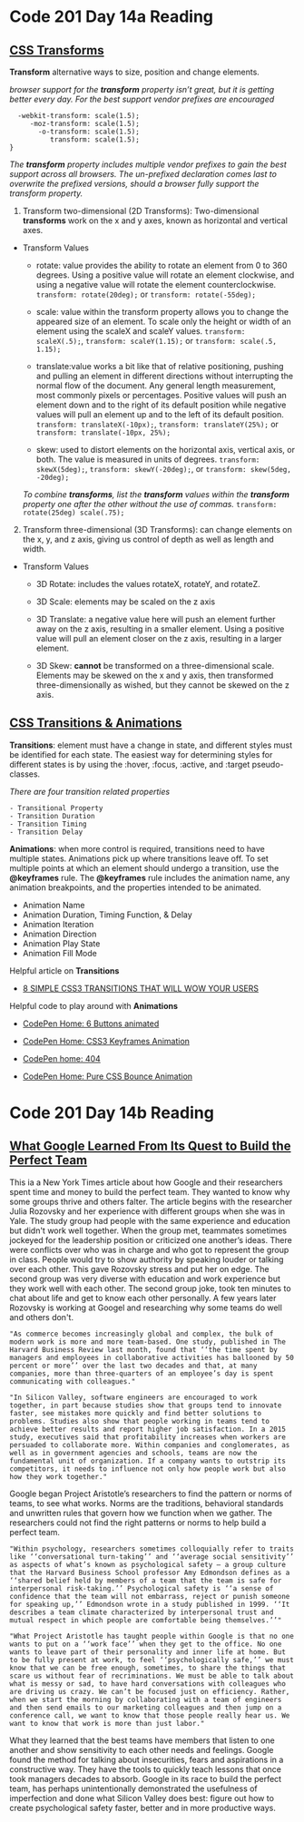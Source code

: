 # Code 201 Day 14a Reading

## [CSS Transforms](https://learn.shayhowe.com/advanced-html-css/css-transforms/)

**Transform** alternative ways to size, position and change elements.

*browser support for the **transform** property isn’t great, but it is getting better every day. For the best support vendor prefixes are encouraged* 

```{
  -webkit-transform: scale(1.5);
     -moz-transform: scale(1.5);
       -o-transform: scale(1.5);
          transform: scale(1.5);
}
```
*The **transform** property includes multiple vendor prefixes to gain the best support across all browsers. The un-prefixed declaration comes last to overwrite the prefixed versions, should a browser fully support the transform property.*

1. Transform two-dimensional (2D Transforms): Two-dimensional **transforms** work on the x and y axes, known as horizontal and vertical axes.

- Transform Values

    - rotate: value provides the ability to rotate an element from 0 to 360 degrees. Using a positive value will rotate an element clockwise, and using a negative value will rotate the element counterclockwise.
    `transform: rotate(20deg);` or `transform: rotate(-55deg);`

    - scale: value within the transform property allows you to change the appeared size of an element. To scale only the height or width of an element using the scaleX and scaleY values.
    `transform: scaleX(.5);`, `transform: scaleY(1.15);` or `transform: scale(.5, 1.15);`

    - translate:value works a bit like that of relative positioning, pushing and pulling an element in different directions without interrupting the normal flow of the document. Any general length measurement, most commonly pixels or percentages. Positive values will push an element down and to the right of its default position while negative values will pull an element up and to the left of its default position.
    `transform: translateX(-10px);`, `transform: translateY(25%);` or `transform: translate(-10px, 25%);`

    - skew: used to distort elements on the horizontal axis, vertical axis, or both. The value is measured in units of degrees.
    `transform: skewX(5deg);`, `transform: skewY(-20deg);`, or `transform: skew(5deg, -20deg);`

    *To combine **transforms**, list the **transform** values within the **transform** property one after the other without the use of commas.* `transform: rotate(25deg) scale(.75);`

2. Transform three-dimensional (3D Transforms): can change elements on the x, y, and z axis, giving us control of depth as well as length and width.

- Transform Values

    - 3D Rotate: includes the values rotateX, rotateY, and rotateZ.

    - 3D Scale: elements may be scaled on the z axis

    - 3D Translate: a negative value here will push an element further away on the z axis, resulting in a smaller element. Using a positive value will pull an element closer on the z axis, resulting in a larger element.

    - 3D Skew: **cannot** be transformed on a three-dimensional scale. Elements may be skewed on the x and y axis, then transformed three-dimensionally as wished, but they cannot be skewed on the z axis.



## [CSS Transitions & Animations](https://learn.shayhowe.com/advanced-html-css/transitions-animations/)

**Transitions**: element must have a change in state, and different styles must be identified for each state. The easiest way for determining styles for different states is by using the :hover, :focus, :active, and :target pseudo-classes.

*There are four transition related properties*

    - Transitional Property
    - Transition Duration
    - Transition Timing
    - Transition Delay

**Animations**: when more control is required, transitions need to have multiple states. Animations pick up where transitions leave off. To set multiple points at which an element should undergo a transition, use the **@keyframes** rule. The **@keyframes** rule includes the animation name, any animation breakpoints, and the properties intended to be animated.

- Animation Name
- Animation Duration, Timing Function, & Delay
- Animation Iteration
- Animation Direction
- Animation Play State
- Animation Fill Mode

Helpful article on **Transitions**

- [8 SIMPLE CSS3 TRANSITIONS THAT WILL WOW YOUR USERS](https://www.webdesignerdepot.com/2014/05/8-simple-css3-transitions-that-will-wow-your-users)

Helpful code to play around with **Animations**

- [CodePen Home: 6 Buttons animated](https://codepen.io/retyui/pen/ByoaXV)

- [CodePen Home: CSS3 Keyframes Animation](https://codepen.io/akshaychauhan/pen/oAfae)

- [CodePen home: 404](https://codepen.io/kieranfivestars/pen/MYdQxX)

- [CodePen Home: Pure CSS Bounce Animation](https://codepen.io/dp_lewis/pen/gCfBv)

# Code 201 Day 14b Reading

## [What Google Learned From Its Quest to Build the Perfect Team](https://www.nytimes.com/2016/02/28/magazine/what-google-learned-from-its-quest-to-build-the-perfect-team.html)

This ia a New York Times article about how Google and their researchers spent time and money to build the perfect team. They wanted to know why some groups thrive and others falter. The article begins with the researcher Julia Rozovsky and her experience with different groups when she was in Yale. The study group had people with the same experience and education but didn't work well together. When the group met, teammates sometimes jockeyed for the leadership position or criticized one another’s ideas. There were conflicts over who was in charge and who got to represent the group in class. People would try to show authority by speaking louder or talking over each other. This gave Rozovsky stress and put her on edge. The second group was very diverse with education and work experience but they work well with each other. The second group joke, took ten minutes to chat about life and get to know each other personally. A few years later Rozovsky is working at Googel and researching why some teams do well and others don't.

    "As commerce becomes increasingly global and complex, the bulk of modern work is more and more team-based. One study, published in The Harvard Business Review last month, found that ‘‘the time spent by managers and employees in collaborative activities has ballooned by 50 percent or more’’ over the last two decades and that, at many companies, more than three-quarters of an employee’s day is spent communicating with colleagues."

    "In Silicon Valley, software engineers are encouraged to work together, in part because studies show that groups tend to innovate faster, see mistakes more quickly and find better solutions to problems. Studies also show that people working in teams tend to achieve better results and report higher job satisfaction. In a 2015 study, executives said that profitability increases when workers are persuaded to collaborate more. Within companies and conglomerates, as well as in government agencies and schools, teams are now the fundamental unit of organization. If a company wants to outstrip its competitors, it needs to influence not only how people work but also how they work together."

Google began Project Aristotle’s researchers to find the pattern or norms of teams, to see what works. Norms are the traditions, behavioral standards and unwritten rules that govern how we function when we gather. The researchers could not find the right patterns or norms to help build a perfect team.

    "Within psychology, researchers sometimes colloquially refer to traits like ‘‘conversational turn-taking’’ and ‘‘average social sensitivity’’ as aspects of what’s known as psychological safety — a group culture that the Harvard Business School professor Amy Edmondson defines as a ‘‘shared belief held by members of a team that the team is safe for interpersonal risk-taking.’’ Psychological safety is ‘‘a sense of confidence that the team will not embarrass, reject or punish someone for speaking up,’’ Edmondson wrote in a study published in 1999. ‘‘It describes a team climate characterized by interpersonal trust and mutual respect in which people are comfortable being themselves.’’"

    "What Project Aristotle has taught people within Google is that no one wants to put on a ‘‘work face’’ when they get to the office. No one wants to leave part of their personality and inner life at home. But to be fully present at work, to feel ‘‘psychologically safe,’’ we must know that we can be free enough, sometimes, to share the things that scare us without fear of recriminations. We must be able to talk about what is messy or sad, to have hard conversations with colleagues who are driving us crazy. We can’t be focused just on efficiency. Rather, when we start the morning by collaborating with a team of engineers and then send emails to our marketing colleagues and then jump on a conference call, we want to know that those people really hear us. We want to know that work is more than just labor."

What they learned that the best teams have members that listen to one another and show sensitivity to each other needs and feelings. Google found the method for talking about insecurities, fears and aspirations in a constructive way. They have the tools to quickly teach lessons that once took managers decades to absorb. Google in its race to build the perfect team, has perhaps unintentionally demonstrated the usefulness of imperfection and done what Silicon Valley does best: figure out how to create psychological safety faster, better and in more productive ways.